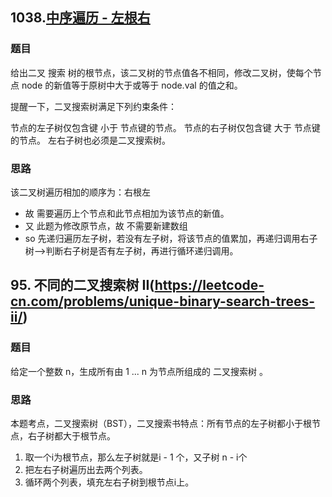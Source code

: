 ## 1038.[中序遍历 - 左根右](https://leetcode-cn.com/problems/binary-search-tree-to-greater-sum-tree)

### 题目
给出二叉 搜索 树的根节点，该二叉树的节点值各不相同，修改二叉树，使每个节点 node 的新值等于原树中大于或等于 node.val 的值之和。

提醒一下，二叉搜索树满足下列约束条件：

节点的左子树仅包含键 小于 节点键的节点。
节点的右子树仅包含键 大于 节点键的节点。
左右子树也必须是二叉搜索树。

### 思路
该二叉树遍历相加的顺序为：右根左
- 故 需要遍历上个节点和此节点相加为该节点的新值。
- 又 此题为修改原节点，故 不需要新建数组
- so 先递归遍历左子树，若没有左子树，将该节点的值累加，再递归调用右子树-->判断右子树是否有左子树，再进行循环递归调用。

## 95. 不同的二叉搜索树 II(https://leetcode-cn.com/problems/unique-binary-search-trees-ii/)

### 题目
给定一个整数 n，生成所有由 1 ... n 为节点所组成的 二叉搜索树 。

### 思路
本题考点，二叉搜索树（BST），二叉搜索书特点：所有节点的左子树都小于根节点，右子树都大于根节点。
1. 取一个i为根节点，那么左子树就是i - 1 个，又子树 n - i个
2. 把左右子树遍历出去两个列表。
3. 循环两个列表，填充左右子树到根节点i上。
